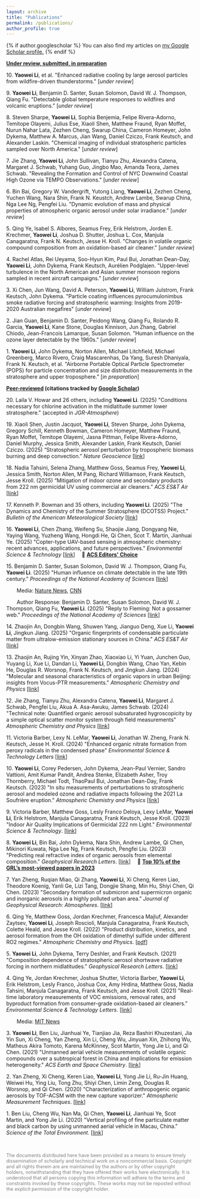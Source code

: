 ```yaml
---
layout: archive
title: "Publications"
permalink: /publications/
author_profile: true
---
```

{% if author.googlescholar %}
  You can also find my articles on <u><a href="{{author.googlescholar}}">my Google Scholar profile</a>.</u>
{% endif %}
<!--{% if author.googlescholar %}
  You can also find my articles on <u><a href="{{author.googlescholar}}">my Google Scholar profile</a>.</u>
{% endif %}

{% include base_path %}

{% for post in site.publications reversed %}
  {% include archive-single.html %}
{% endfor %}
-->

<!--- \* denotes equally contributing authors -->


**<ins>Under review, submitted, in preparation</ins>**

10\. **Yaowei Li**, et al. "Enhanced radiative cooling by large aerosol particles from wildfire-driven thunderstorms." [*under review*]

9\. **Yaowei Li**, Benjamin D. Santer, Susan Solomon, David W. J. Thompson, Qiang Fu. "Detectable global temperature responses to wildfires and volcanic eruptions." [*under review*]

8\. Steven Sharpe, **Yaowei Li**, Sophia Benjemia, Felipe Rivera-Adorno, Temitope Olayemi, Julius Ese, Xiaoli Shen, Matthew Fraund, Ryan Moffet, Nurun Nahar Lata, Zezhen Cheng, Swarup China, Cameron Homeyer, John Dykema, Matthew A. Marcus, Jian Wang, Daniel Cziczo, Frank Keutsch, and Alexander Laskin. "Chemical imaging of individual stratospheric particles sampled over North America." [*under review*]

7\. Jie Zhang, **Yaowei Li**, John Sullivan, Tianyu Zhu, Alexandra Catena, Margaret J. Schwab, Yuhang Guo, Jingbo Mao, Amanda Teora, James Schwab. "Revealing the Formation and Control of NYC Downwind Coastal High Ozone via TEMPO Observations." [*under review*]

6\. Bin Bai, Gregory W. Vandergrift, Yutong Liang, **Yaowei Li**, Zezhen Cheng, Yuchen Wang, Nara Shin, Frank N. Keustch, Andrew Lambe, Swarup China, Nga Lee Ng, Pengfei Liu. "Dynamic evolution of mass and physical properties of atmospheric organic aerosol under solar irradiance." [*under review*]

5\. Qing Ye, Isabel S. Albores, Seamus Frey, Erik Helstrom, Jorden E. Krechmer, **Yaowei Li**, Joshua D. Shutter, Joshua L. Cox, Manjula Canagaratna, Frank N. Keutsch, Jesse H. Kroll. "Changes in volatile organic compound composition from an oxidation-based air cleaner." [*under review*]

4\. Rachel Atlas, Rei Ueyama, Soo-Hyun Kim, Paul Bui, Jonathan Dean-Day, **Yaowei Li**, John Dykema, Frank Keutsch, Aurélien Podglajen. "Upper-level turbulence in the North American and Asian summer monsoon regions sampled in recent aircraft campaigns." [*under review*]

3\. Xi Chen, Jun Wang, David A. Peterson, **Yaowei Li**, William Julstrom, Frank Keutsch, John Dykema. "Particle coating influences pyrocumulonimbus smoke radiative forcing and stratospheric warming: Insights from 2019-2020 Australian megafires" [*under review*]

2\. Jian Guan, Benjamin D. Santer, Peidong Wang, Qiang Fu, Rolando R. Garcia, **Yaowei Li**, Kane Stone, Douglas Kinnison, Jun Zhang, Gabriel Chiodo, Jean-Francois Lamarque, Susan Solomon. "Human influence on the ozone layer detectable by the 1960s." [*under review*]

1\. **Yaowei Li**, John Dykema, Norton Allen, Michael Litchfield, Michael Greenberg, Marco Rivero, Craig Mascarenhas, Da Yang, Suresh Dhaniyala, Frank N. Keutsch, et al. "Airborne Portable Optical Particle Spectrometer (POPS) for particle concentration and size distribution measurements in the stratosphere and upper troposphere." [*in preparation*]

**<ins>Peer-reviewed</ins> (citations tracked by [Google Scholar](https://scholar.google.com/citations?user=UWMvMhUAAAAJ&hl=en))**

20\. Laila V. Howar and 26 others, including **Yaowei Li**. (2025) "Conditions necessary for chlorine activation in the midlatitude summer lower stratosphere." (accepted in *JGR-Atmosphere*)

19\. Xiaoli Shen, Justin Jacquot, **Yaowei Li**, Steven Sharpe, John Dykema, Gregory Schill, Kenneth Bowman, Cameron Homeyer, Matthew Fraund, Ryan Moffet, Temitope Olayemi, Jasna Pittman, Felipe Rivera-Adorno, Daniel Murphy, Jessica Smith, Alexander Laskin, Frank Keutsch, Daniel Cziczo. (2025) “Stratospheric aerosol perturbation by tropospheric biomass burning and deep convection.” *Nature Geoscience* [[link](https://www.nature.com/articles/s41561-025-01821-1)]

18\. Nadia Tahsini, Selena Zhang, Matthew Goss, Seamus Frey, **Yaowei Li**, Jessica Smith, Norton Allen, M Pang, Richard Williamson, Frank Keutsch, Jesse  Kroll. (2025) “Mitigation of indoor ozone and secondary products from 222 nm germicidal UV using commercial air cleaners.” *ACS ES&T Air* [[link](https://pubs.acs.org/doi/abs/10.1021/acsestair.5c00138)]

17\. Kenneth P. Bowman and 35 others, including **Yaowei Li**. (2025) "The Dynamics and Chemistry of the Summer Stratosphere (DCOTSS) Project." *Bulletin of the American Meteorological Society* [[link](https://journals.ametsoc.org/view/journals/bams/aop/BAMS-D-24-0177.1/BAMS-D-24-0177.1.xml?rskey=dGuoNb&result=1)]

16\. **Yaowei Li**, Chen Zhang, Weifeng Su, Shaojie Jiang, Dongyang Nie, Yaying Wang, Yuzheng Wang, Hongdi He, Qi Chen, Scot T. Martin, Jianhuai Ye. (2025) "Copter-type UAV-based sensing in atmospheric chemistry: recent advances, applications, and future perspectives." *Environmental Science & Technology* [[link](https://pubs.acs.org/doi/10.1021/acs.est.5c00074)] &emsp;🌟 **[ACS Editors' Choice](https://pubs.acs.org/page/policy/editorchoice/index.html)**

15\. Benjamin D. Santer, Susan Solomon, David W. J. Thompson, Qiang Fu, **Yaowei Li**. (2025) "Human influence on climate detectable in the late 19th century." *Proceedings of the National Academy of Sciences* [[link](https://www.pnas.org/doi/10.1073/pnas.2500829122)]

&emsp;&emsp;Media: [Nature News](https://www.nature.com/articles/d41586-025-01909-z), [CNN](https://www.cnn.com/2025/06/16/climate/global-warming-detection-study)

&emsp;&emsp;Author Response: Benjamin D. Santer, Susan Solomon, David W. J. Thompson, Qiang Fu, **Yaowei Li**. (2025) "Reply to Fleming: Not a gossamer web." *Proceedings of the National Academy of Sciences* [[link](https://www.pnas.org/doi/10.1073/pnas.2521259122)]

14\. Zhaojin An, Dongbin Wang, Shuwen Yang, Jianguo Deng, Xue Li, **Yaowei Li**, Jingkun Jiang. (2025) "Organic fingerprints of condensable particulate matter from ultralow-emission stationary sources in China." *ACS ES&T Air* [[link](https://pubs.acs.org/doi/10.1021/acsestair.5c00006)]

13\. Zhaojin An, Rujing Yin, Xinyan Zhao, Xiaoxiao Li, Yi Yuan, Junchen Guo, Yuyang Li, Xue Li, Dandan Li, **Yaowei Li**, Dongbin Wang, Chao Yan, Kebin He, Douglas R. Worsnop, Frank N. Keutsch, and Jingkun Jiang. (2024) "Molecular and seasonal characteristics of organic vapors in urban Beijing: insights from Vocus-PTR measurements." *Atmospheric Chemistry and Physics* [[link](https://acp.copernicus.org/articles/24/13793/2024/)]

12\. Jie Zhang, Tianyu Zhu, Alexandra Catena, **Yaowei Li**, Margaret J. Schwab, Pengfei Liu, Akua A. Asa-Awuku, James Schwab. (2024) "Technical note: Quantified organic aerosol subsaturated hygroscopicity by a simple optical scatter monitor system through field measurements" *Atmospheric Chemistry and Physics* [[link](https://acp.copernicus.org/articles/24/13445/2024/)\]

11\. Victoria Barber, Lexy N. LeMar, **Yaowei Li**, Jonathan W. Zheng, Frank N. Keutsch, Jesse H. Kroll. (2024) "Enhanced organic nitrate formation from peroxy radicals in the condensed phase" *Environmental Science & Technology Letters* [[link](https://pubs.acs.org/doi/10.1021/acs.estlett.4c00473#)\]

10\. **Yaowei Li**, Corey Pedersen, John Dykema, Jean-Paul Vernier, Sandro Vattioni, Amit Kumar Pandit, Andrea Stenke, Elizabeth Asher, Troy Thornberry, Michael Todt, ThaoPaul Bui, Jonathan Dean-Day, Frank Keutsch. (2023) "In situ measurements of perturbations to stratospheric aerosol and modeled ozone and radiative impacts following the 2021 La Soufrière eruption." *Atmospheric Chemistry and Physics* [[link](https://acp.copernicus.org/articles/23/15351/2023/)\]

9\. Victoria Barber, Matthew Goss, Lesly Franco Deloya, Lexy LeMar, **Yaowei Li**, Erik Helstrom, Manjula Canagaratna, Frank Keutsch, Jesse Kroll. (2023) "Indoor Air Quality Implications of Germicidal 222 nm Light." *Environmental Science & Technology*. [[link](https://pubs.acs.org/doi/full/10.1021/acs.est.3c05680)\]

8\. **Yaowei Li**, Bin Bai, John Dykema, Nara Shin, Andrew Lambe, Qi Chen, Mikinori Kuwata, Nga Lee Ng, Frank Keutsch, Pengfei Liu. (2023) "Predicting real refractive index of organic aerosols from elemental composition." *Geophysical Research Letters*. [[link](https://agupubs.onlinelibrary.wiley.com/doi/10.1029/2023GL103446)\] &emsp;🌟 **[Top 10% of the GRL’s most-viewed papers in 2023](https://cloud.email2.wiley.com/Top_Viewed_Article?ContactID=0037807887934GBQOX&j=388703&sfmc_sub=67369527&l=24_HTML&u=11881187&mid=500009194&jb=463&utm_source=sfmc&utm_medium=email&utm_campaign=807786_AT_Top_Viewed_Authors_Mar25)**

7\. Yan Zheng, Ruqian Miao, Qi Zhang, **Yaowei Li**, Xi Cheng, Keren Liao, Theodore Koenig, Yanli Ge, Lizi Tang, Dongjie Shang, Min Hu, Shiyi Chen, Qi Chen. (2023) "Secondary formation of submicron and supermicron organic and inorganic aerosols in a highly polluted urban area." *Journal of Geophysical Research: Atmospheres*. [[link](https://agupubs.onlinelibrary.wiley.com/doi/abs/10.1029/2022JD037865)\]

6\. Qing Ye, Matthew Goss, Jordan Krechmer, Francesca Majluf, Alexander Zaytsev, **Yaowei Li**, Joseph Roscioli, Manjula Canagaratna, Frank Keutsch, Colette Heald, and Jesse Kroll. (2022) "Product distribution, kinetics, and aerosol formation from the OH oxidation of dimethyl sulfide under different RO2 regimes." *Atmospheric Chemistry and Physics*. [[pdf](https://acp.copernicus.org/articles/22/16003/2022/acp-22-16003-2022-discussion.html)\]

5\. **Yaowei Li**, John Dykema, Terry Deshler, and Frank Keutsch. (2021) "Composition dependence of stratospheric aerosol shortwave radiative forcing in northern midlatitudes." *Geophysical Research Letters*. [[link](https://agupubs.onlinelibrary.wiley.com/doi/full/10.1029/2021GL094427)\]

4\. Qing Ye, Jordan Krechmer, Joshua Shutter, Victoria Barber, **Yaowei Li**, Erik Helstrom, Lesly Franco, Joshua Cox, Amy Hrdina, Matthew Goss, Nadia Tahsini, Manjula Canagaratna, Frank Keutsch, and Jesse Kroll. (2021) "Real-time laboratory measurements of VOC emissions, removal rates, and byproduct formation from consumer-grade oxidation-based air cleaners." *Environmental Science & Technology Letters*. \[[link](https://pubs.acs.org/doi/full/10.1021/acs.estlett.1c00773)\]

&emsp;&emsp;Media: [MIT News](https://news.mit.edu/2021/study-finds-indoor-air-cleaners-fall-short-removing-volatile-organic-compounds-1029)

3\. **Yaowei Li**, Ben Liu, Jianhuai Ye, Tianjiao Jia, Reza Bashiri Khuzestani, Jia Yin Sun, Xi Cheng, Yan Zheng, Xin Li, Cheng Wu, Jinyuan Xin, Zhihong Wu, Matheus Akira Tomoto, Karena McKinney, Scot Martin, Yong Jie Li, and Qi Chen. (2021) "Unmanned aerial vehicle measurements of volatile organic compounds over a subtropical forest in China and implications for emission heterogeneity." *ACS Earth and Space Chemistry*. \[[link](https://pubs.acs.org/doi/abs/10.1021/acsearthspacechem.0c00271)\]

2\. Yan Zheng, Xi Cheng, Keren Liao, **Yaowei Li**, Yong Jie Li, Ru-Jin Huang, Weiwei Hu, Ying Liu, Tong Zhu, Shiyi Chen, Limin Zeng, Douglas R. Worsnop, and Qi Chen. (2020) "Characterization of anthropogenic organic aerosols by TOF-ACSM with the new capture vaporizer." *Atmospheric Measurement Techniques*. \[[link](https://amt.copernicus.org/articles/13/2457/2020/)\]

1\. Ben Liu, Cheng Wu, Nan Ma, Qi Chen, **Yaowei Li**, Jianhuai Ye, Scot Martin, and Yong Jie Li. (2020) "Vertical profiling of fine particulate matter and black carbon by using unmanned aerial vehicle in Macau, China." *Science of the Total Environment*. \[[link](https://www.sciencedirect.com/science/article/abs/pii/S0048969719361054)\]

<br/>


<span style="color:grey; font-size:0.9em">The documents distributed here have been provided as a means to ensure timely dissemination of scholarly and technical work on a noncommercial basis. Copyright and all rights therein are are maintained by the authors or by other copyright holders, notwithstanding that they have offered their works here electronically. It is understood that all persons copying this information will adhere to the terms and constraints invoked by these copyrights. These works may not be reposted without the explicit permission of the copyright holder.</span>
